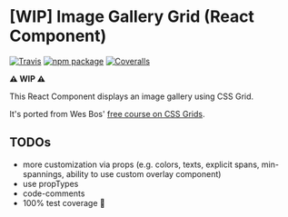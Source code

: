 # [WIP] Image Gallery Grid (React Component)

[![Travis][build-badge]][build]
[![npm package][npm-badge]][npm]
[![Coveralls][coveralls-badge]][coveralls]

**⚠ ️WIP ⚠ ️**

This React Component displays an image gallery using CSS Grid.

It's ported from Wes Bos' [free course on CSS Grids](http://cssgrid.io).

## TODOs

- more customization via props (e.g. colors, texts, explicit spans, min-spannings, ability to use custom overlay component)
- use propTypes
- code-comments
- 100% test coverage 🤞


[build-badge]: https://img.shields.io/travis/mBeierl/react-image-gallery-grid/master.png?style=flat-square
[build]: https://travis-ci.org/mBeierl/react-image-gallery-grid

[npm-badge]: https://img.shields.io/npm/v/react-image-gallery-grid.png?style=flat-square
[npm]: https://www.npmjs.org/package/react-image-gallery-grid

[coveralls-badge]: https://img.shields.io/coveralls/mBeierl/react-image-gallery-grid/master.png?style=flat-square
[coveralls]: https://coveralls.io/github/mBeierl/react-image-gallery-grid
